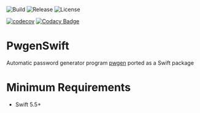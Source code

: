 ![Build](https://github.com/rayhannabi/pwgen-swift/actions/workflows/swift.yml/badge.svg)
![Release](https://img.shields.io/github/v/release/rayhannabi/pwgen-swift?sort=semver)
![License](https://img.shields.io/github/license/rayhannabi/pwgen-swift)

[![codecov](https://codecov.io/gh/rayhannabi/pwgen-swift/branch/main/graph/badge.svg?token=O87KKYST4Y)](https://codecov.io/gh/rayhannabi/pwgen-swift)
[![Codacy Badge](https://app.codacy.com/project/badge/Grade/81744aa9820740318098abd41f9a2308)](https://www.codacy.com/gh/rayhannabi/pwgen-swift/dashboard?utm_source=github.com&utm_medium=referral&utm_content=rayhannabi/pwgen-swift&utm_campaign=Badge_Grade)

# PwgenSwift

Automatic password generator program [pwgen](https://linux.die.net/man/1/pwgen) ported as a Swift package

# Minimum Requirements

- Swift 5.5+
